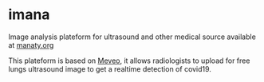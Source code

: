 # imana
Image analysis plateform for ultrasound and other medical source available at [manaty.org](http://www.manaty.org)

This plateform is based on [Meveo](https://meveo.org), it allows radiologists to upload for free lungs 
ultrasound image to get a realtime detection of covid19.

